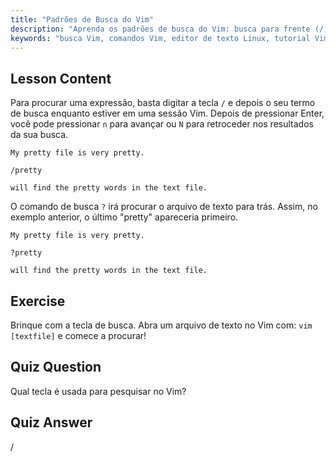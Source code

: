 ```yaml
---
title: "Padrões de Busca do Vim"
description: "Aprenda os padrões de busca do Vim: busca para frente (/) e para trás (?). Navegue pelos resultados com 'n' e 'N'. Melhore suas habilidades no Vim hoje!"
keywords: "busca Vim, comandos Vim, editor de texto Linux, tutorial Vim, guia Vim, Vim para iniciantes"
---
```


## Lesson Content

Para procurar uma expressão, basta digitar a tecla `/` e depois o seu termo de busca enquanto estiver em uma sessão Vim. Depois de pressionar Enter, você pode pressionar `n` para avançar ou `N` para retroceder nos resultados da sua busca.

```plaintext
My pretty file is very pretty.

/pretty

will find the pretty words in the text file.
```

O comando de busca `?` irá procurar o arquivo de texto para trás. Assim, no exemplo anterior, o último "pretty" apareceria primeiro.

```plaintext
My pretty file is very pretty.

?pretty

will find the pretty words in the text file.
```

## Exercise

Brinque com a tecla de busca. Abra um arquivo de texto no Vim com: `vim [textfile]` e comece a procurar!

## Quiz Question

Qual tecla é usada para pesquisar no Vim?

## Quiz Answer

/
